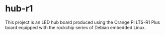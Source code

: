 # hub-r1
This project is an LED hub board produced using the Orange Pi LTS-R1 Plus board equipped with the rockchip series of Debian embedded Linux.
